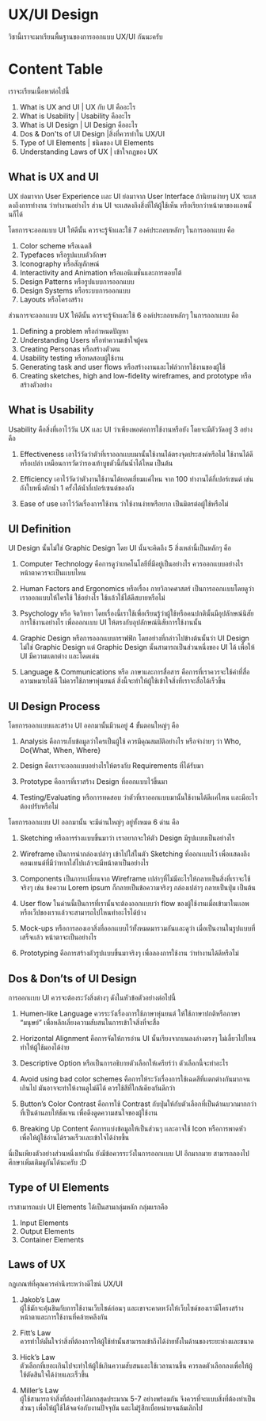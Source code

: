 ﻿# UX/UI Design

วิชานี้เราจะมาเรียนพื้นฐานของการออกแบบ UX/UI กันนะครับ


# Content Table

เราจะเรียนเนื้อหาต่อไปนี้

 1. What is UX and UI | UX กับ UI คืออะไร
 2. What is Usability | Usability คืออะไร
 3. What is UI Design | UI Design คืออะไร
 4. Dos & Don'ts of UI Design |สิ่งที่ควรทำใน UX/UI
 5. Type of UI Elements | ชนิดของ UI Elements
 6. Understanding Laws of UX | เข้าใจกฏของ UX

## What is UX and UI
UX ย่อมาจาก User Experience เเละ UI ย่อมาจาก User Interface
ถ้านิยามง่ายๆ UX จะเเสดงถึงการทำงาน ว่าทำงานอย่างไร ส่วน UI จะเเสดงถึงสิ่งที่ให้ผู้ใช้เห็น หรือเรียกว่าหน้าตาของเเอพนั้นก็ได้

โดยการจะออกเเบบ UI ให้ดีนั้น ควรจะรู้จักเเละใช้ 7 องค์ประกอบหลักๆ ในการออกเเบบ คือ

1.  Color scheme หรือเฉดสี
2.  Typefaces หรือรูปแบบตัวอักษร
3.  Iconography หรือสัญลักษณ์
4.  Interactivity and Animation หรือแอนิเมชั่นและการตอบโต้
5.  Design Patterns หรือรูปแบบการออกแบบ
6.  Design Systems หรือระบบการออกแบบ
7.  Layouts หรือโครงสร้าง

ส่วนการจะออกเเบบ UX ให้ดีนั้น ควรจะรู้จักเเละใช้ 6 องค์ประกอบหลักๆ ในการออกเเบบ คือ

1.  Defining a problem หรือกำหนดปัญหา
2.  Understanding Users หรือทำความเข้าใจผู้คน
3.  Creating Personas หรือสร้างตัวตน
4.  Usability testing หรือทดสอบผู้ใช้งาน
5.  Generating task and user flows หรือสร้างงานและโฟล์วการใช้งานของผู้ใช้
6.  Creating sketches, high and low-fidelity wireframes, and prototype หรือสร้างตัวอย่าง

## What is Usability
Usability คือสิ่งที่เอาไว้วัน UX เเละ UI ว่าเพียงพอต่อการใช้งานหรือยัง
โดยจะมีตัววัดอยู่ 3 อย่าง คือ

1.  Effectiveness เอาไว้วัดว่าตัวที่เราออกเเบบมานั้นใช้งานได้ตรงจุดประสงค์หรือไม่ ใช้งานได้ดีหรือเปล่า เหมือนการวัดว่ารองเท้าบูธตัวนี้กันน้ำได้ไหม เป็นต้น
    
2.  Efficiency เอาไว้วัดว่าตัวงานใช้งานได้ยอดเยี่ยมเเค่ไหน จาก 100 ทำงานได้กี่เปอร์เซนต์ เช่น ถังใบหนึ่งตักน้ำ 1 ครั้งได้น้ำกี่เปอร์เซนต์ของถัง
    
3.  Ease of use เอาไว้วัดเรื่องการใช้งาน ว่าใช้งานง่ายหรือยาก เป็นมิตรต่อผู้ใช้หรือไม่

## UI Definition
UI Design นั้นไม่ใช่ Graphic Design โดย UI นั้นจะคิดถึง 5 สิ่งเหล่านี้เป็นหลักๆ คือ

1.  Computer Technology คือการดูว่าเทคโนโลยีที่มีอยู่เป็นอย่างไร ควรออกเเบบอย่างไร หน้าตาควรจะเป็นเเบบไหน
    
2.  Human Factors and Ergonomics หรือเรื่อง กายวิภาคศาสตร์ เป็นการออกเเบบโดยดูว่าเราออกเเบบให้ใครใช้ ใช้อย่างไร ใช้เเล้วใช้ได้ดีสบายหรือไม่
    
3.  Psychology หรือ จิตวิทยา โดยเรื่องนี้เราใช้เพื่อเรียนรู้ว่าผู้ใช้หรือคนปกตินั้นมีอุปลักษณ์นิสัยการใช้งานอย่างไร เพื่อออกเเบบ UI ให้ตรงกับอุปลักษณ์นิสัยการใช้งานนั้น
    
4.  Graphic Design หรือการออกเเบบกราฟฟิก โดยอย่างที่กล่าวไปข้างต้นนั้นว่า UI Design ไม่ใช่ Graphic Design เเต่ Graphic Design นั้นสามารถเป็นส่วนหนึ่งของ UI ได้ เพื่อให้ UI มีความเเตกต่าง เเละโดดเด่น
    
5.  Language & Communications หรือ ภาษาและการสื่อสาร คือการที่เราควรจะใช้คำที่สื่อความหมายได้ดี ไม่ควรใช้ภาษาหุ่นยนต์ สิ่งนี้จะทำให้ผู้ใช้เข้าใจสิ่งที่เราจะสื่อได้เร็วขึ้น

## UI Design Process
โดยการออกเเบบเเละสร้าง UI ออกมานั้นมีวนอยู่ 4 ขั้นตอนใหญ่ๆ คือ

1.  Analysis คือการเก็บข้อมูลว่าใครเป็นผู้ใช้ ควรมีคุณสมบัติอย่างไร หรือจำง่ายๆ ว่า Who, Do{What, When, Where}
    
2.  Design คือเราจะออกเเบบอย่างไรให้ตรงกับ Requirements ที่ได้รับมา
    
3.  Prototype คือการที่เราสร้าง Design ที่ออกเเบบไว้ขึ้นมา
    
4.  Testing/Evaluating หรือการทดสอบ ว่าตัวที่เราออกเเบบมานั้นใช้งานได้ดีเเค่ไหน เเละมีอะไรต้องปรับหรือไม่

โดยการออกเเบบ UI ออกมานั้น จะมีด่านใหญ่ๆ อยู่ทั้งหมด 6 ด่าน คือ

1.  Sketching หรือการร่างเเบบขึ้นมาว่า เราอยากจะให้ตัว Design มีรูปเเบบเป็นอย่างไร
    
2.  Wireframe เป็นการนำกล่องเปล่าๆ เข้าไปใส่ในตัว Sketching ที่ออกเเบบไว้ เพื่อเเสดงถึงคอนเทนต์ที่มีว่าหากใส่ไปเเล้วจะมีหน้าตาเป็นอย่างไร
    
3.  Components เป็นการเปลี่ยนจาก Wireframe เปล่าๆที่ไม่มีอะไรให้กลายเป็นสิ่งที่เราจะใช้จริงๆ เช่น ข้อความ Lorem ipsum ก็กลายเป็นข้อความจริงๆ กล่องเปล่าๆ กลายเป็นปุ่ม เป็นต้น
    
4.  User flow ในด่านนี้เป็นการที่เรานั้นจะต้องออกเเบบว่า flow ของผู้ใช้งานเมื่อเข้ามาในเเอพหรือเว็ปของเราเเล้วจะสามารถไปไหนทำอะไรได้บ้าง
    
5.  Mock-ups หรือการลองเอาสิ่งที่ออกเเบบไว้ทั้งหมดมารวมกันเเละดูว่า เมื่อเป็นงานในรูปเเบบที่เสร็จเเล้ว หน้าตาจะเป็นอย่างไร
    
6.  Prototyping คือการสร้างตัวรูปเเบบขึ้นมาจริงๆ เพื่อลองการใช้งาน ว่าทำงานได้ดีหรือไม่

## Dos & Don’ts of UI Design
การออกเเบบ UI ควรจะต้องระวังสิ่งต่างๆ ดังในหัวข้อตัวอย่างต่อไปนี้

  

1.  Humen-like Language ควรระวังเรื่องการใช้ภาษาหุ่นยนต์ ให้ใช้ภาษาปกติหรือภาษา “มนุษย์” เพื่อหลีกเลี่ยงความสับสนในการเข้าใจสิ่งที่จะสื่อ
    
2.  Horizontal Alignment คือการจัดให้การอ่าน UI นั้นเรียงจากบนลงล่างตรงๆ ไม่เลี้ยวไปไหน ทำให้ผู้ใช้มองได้ง่าย
    
3.  Descriptive Option หรือเป็นการอธิบายตัวเลือกให้เครียร์ว่า ตัวเลือกนี้จะทำอะไร
    
4.  Avoid using bad color schemes คือการให้ระวังเรื่องการใช้เฉดสีที่เเตกต่างกันมากจนเกินไป มันอาจจะทำให้งานดูไม่ดีได้ ควรใช้สีที่ใกล้เคียงกันดีกว่า
    
5.  Button’s Color Contrast คือการใช้ Contrast กับปุ่มให้กับตัวเลือกที่เป็นด้านบวกมากกว่าที่เป็นด้านลบให้ชัดเจน เพื่อดึงดูดความสนใจของผู้ใช้งาน
    
6.  Breaking Up Content คือการเเบ่งข้อมูลให้เป็นส่วนๆ เเละอาจใช้ Icon หรือการพาดหัว เพื่อให้ผู้ใช้อ่านได้รวดเร็วเเละเข้าใจได้ง่ายขึ้น 

นี่เป็นเพียงตัวอย่างส่วนหนึ่งเท่านั้น ยังมีข้อควรระวังในการออกเเบบ UI อีกมากมาย สามารถลองไปศึกษาเพิ่มเติมดูกันได้นะครับ :D

## Type of UI Elements
เราสามารถแบ่ง UI Elements ได้เป็นสามกลุ่มหลัก กลุ่มแรกคือ

 1. Input Elements
 2. Output Elements
 3. Container Elements

## Laws of UX

กฎเกณฑ์ที่คุณควรคำนึงระหว่างดีไซน์ UX/UI
1.  Jakob’s Law  
    ผู้ใช้มักจะคุ้นชินกับการใช้งานเว็บไซด์ก่อนๆ และเขาจะคาดหวังให้เว็บไซด์ของเรามีโครงสร้างหน้าตาและการใช้งานที่คล้ายคลึงกัน
    
2.  Fitt’s Law  
    ควรทำให้มั่นใจว่าสิ่งที่ต้องการให้ผู้ใช้ทำนั้นสามารถเข้าถึงได้ง่ายทั้งในด้านของระยะห่างและขนาด
    
3.  Hick’s Law  
    ตัวเลือกที่เยอะเกินไปจะทำให้ผู้ใช้เกินความสับสนและใช้เวลานานขึ้น ควรลดตัวเลือกลงเพื่อให้ผู้ใช้ตัดสินใจได้ง่ายและเร็วขึ้น
    
4.  Miller’s Law  
    ผู้ใช้สามารถจำสิ่งที่ต้องทำได้มากสุดประมาณ 5-7 อย่างพร้อมกัน จึงควรที่จะแบบสิ่งที่ต้องทำเป็นส่วนๆ เพื่อให้ผู้ใช้ได้จดจ่อกับงานปัจจุบัน และไม่รู้สึกเบื่อหน่ายจนล้มเลิกไป


